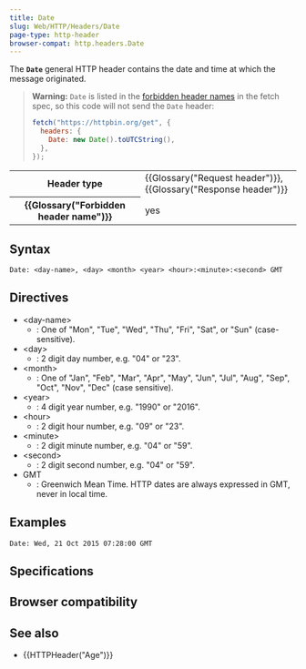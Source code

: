 ```yaml
---
title: Date
slug: Web/HTTP/Headers/Date
page-type: http-header
browser-compat: http.headers.Date
---
```




The **`Date`** general HTTP header contains the date and time
at which the message originated.

> **Warning:** `Date` is listed
> in the [forbidden header names](https://fetch.spec.whatwg.org/#forbidden-header-name)
> in the fetch spec, so this code will not send the `Date` header:
>
> ```js
> fetch("https://httpbin.org/get", {
>   headers: {
>     Date: new Date().toUTCString(),
>   },
> });
> ```

<table class="properties">
  <tbody>
    <tr>
      <th scope="row">Header type</th>
      <td>
        {{Glossary("Request header")}},
        {{Glossary("Response header")}}
      </td>
    </tr>
    <tr>
      <th scope="row">{{Glossary("Forbidden header name")}}</th>
      <td>yes</td>
    </tr>
  </tbody>
</table>

## Syntax

```http
Date: <day-name>, <day> <month> <year> <hour>:<minute>:<second> GMT
```

## Directives

- \<day-name>
  - : One of "Mon", "Tue", "Wed", "Thu", "Fri", "Sat", or "Sun" (case-sensitive).
- \<day>
  - : 2 digit day number, e.g. "04" or "23".
- \<month>
  - : One of "Jan", "Feb", "Mar", "Apr", "May", "Jun", "Jul", "Aug", "Sep", "Oct",
    "Nov", "Dec" (case sensitive).
- \<year>
  - : 4 digit year number, e.g. "1990" or "2016".
- \<hour>
  - : 2 digit hour number, e.g. "09" or "23".
- \<minute>
  - : 2 digit minute number, e.g. "04" or "59".
- \<second>
  - : 2 digit second number, e.g. "04" or "59".
- GMT
  - : Greenwich Mean Time. HTTP dates are always expressed in GMT, never in local
    time.

## Examples

```http
Date: Wed, 21 Oct 2015 07:28:00 GMT
```

## Specifications



## Browser compatibility



## See also

- {{HTTPHeader("Age")}}
